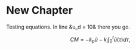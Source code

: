 # New Chapter
Testing equations. In line &u_d = 10& there you go.

$$
CM = -k_p \tilde{u} - k_i \int_0^t \tilde{u} (\tau) d\tau,
$$
